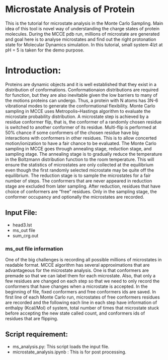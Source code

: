 # Microstate Analysis of Protein
This is the tutorial for microstate analysis in the Monte Carlo Sampling. Main idea of this tool is novel way of understanding the charge states of protein molecules. During the MCCE pdb run,  millions of microstate are generated and goal here is to analyse microstates and find out the right protonation state for Molecular Dynamics simulation. In this tutorial, small system 4lzt at pH = 5 is taken for the demo purpose. 

# Introduction:
Proteins are dynamic objects and it is well established that they exist in a distribution of conformations.  Conformationaion distributions are required for function, but they are also inevitable given the low barriers to many of the motions proteins can undergo. Thus, a protein with N atoms has 3N-6 vibrational modes to generate the conformational flexibility. 
Monte Carlo sampling in MCCE uses Metropolis–Hastings algorithm to evaluate the microstate probability distribution. A microstate step is achieved by a residue conformer flip, that is, the conformer of a randomly chosen residue is switched to another conformer of its residue. Multi-flip is performed at 50% chance if some conformers of the chosen residue have big interactions with conformers in other residues. This is to allow concerted motion/ionization to have a fair chance to be evaluated. The Monte Carlo sampling in MCCE goes through annealing stage, reduction stage, and sampling stage. The annealing stage is to gradually reduce the temperature in the Boltzmann distribution function to the room temperature. This will ensure the statistics of microstates are only collected at the equilibrium even though the first randomly selected microstate may be quite off the equilibrium.   The reduction stage is to sample the microstates for a fair number of steps. The conformers that are never appeared in reduction stage are excluded from later sampling. After reduction, residues that have choice of conformers are “free” residues. Only in the sampling stage, the conformer occupancy and optionally the microstates are recorded.





## Input File:
- head3.lst 
- ms_out file
- sum_crg.out

### ms_out file information
One of the big challenges is recording all possible millions of microstates in readable format. MCCE algorithm has several approximations that are advantageous for the microstate analysis.  One is that conformers are premade so that we can label them for each microstate.  Also, that only a few residues are changed on each step so that we need to only record the conformers that have changes when a microstate is accepted. In the beginning of file, fixed conformers and free conformers ids are saved. In first line of each Monte Carlo run, microstates of free conformers residues are recorded and the following each line in each step have information of enthalpy (Kcal/Mol) of system, total number of times that microstate stuck before accepting the new state called count, and conformers ids of residues that are flipping.


## Script requirement:
  - ms_analysis.py: This script loads the input file.
  - microstate_analysis.ipynb : This is for post processing.
  
  
 
